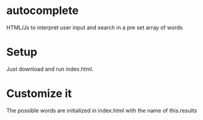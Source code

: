 # autocomplete
HTML/Js to interpret user input and search in a pre set array of words
# Setup
Just download and run index.html.
# Customize it
The possible words are initialized in index.html with the name of this.results
